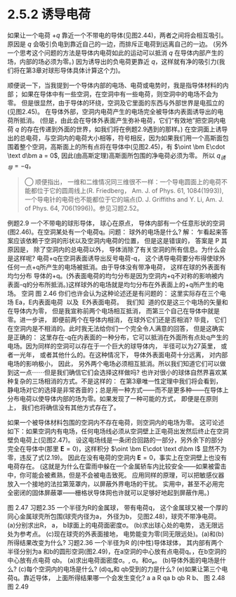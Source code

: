 # 2.5.2 诱导电荷

如果让一个电荷 $+q$ 靠近一个不带电的导体(见图2.44)，两者之间将会相互吸引。
原因是 $q$ 会吸引负电到靠近自己的一边，而排斥正电荷到远离自己的一边。
(另外一个思考这个问题的方法是导体内电荷如此的运动可以抵消 $q$ 在导体内部产生的场，内部的场必须为零。)
因为诱导出的负电荷更靠近 $q$，这样就有净的吸引力(我们将在第3章对球形导体具体计算这个力)。

顺便说一下，当我提到一个导体内部的电场、电荷或电势时，我是指导体材料的内部；
如果在导体中有一些空洞，在空洞中有一些电荷，则空洞中的电场不会为零。
但是很显然，由于导体的环绕，空洞及它里面的东西与外部世界是电孤立的(见图2.45)。
在导体外部，空洞内电荷产生的电场完全被导体内表面诱导出的电荷所抵消。
(但是，由此会在导体外表面产生弥补电荷，它们“有效地”把空洞内电荷 $q$ 的存在传递到外面的世界，如我们将在例题2.9遇到的那样。)
在空洞面上诱导出的总电荷，与空洞内的电荷大小相等，符号相反，因为如果我们用一个高斯面包围着整个空洞，高斯面上的所有点将在导体中(见图2.45)，有 $\oint \bm E\cdot \text d\bm a = 0$, 因此(由高斯定理)高斯面所包围的净电荷必须为零。
所以 $q_{诱导} = -q$。

> ◯ 顺便指出， 一维和二维情况同三维很不一样：一个导电圆面上的电荷不能都位于它的圆周线上(R. Friedberg， Am. J. of Phys. 61, 1084(1993)),一个导电针的电荷也不能都位于它的端点(D. J. Griffiths and Y. Li, Am. J. of Phys. 64, 706(1996))。参见习题2.52。


例题2.9
一个不带电的球形导体， 球心在原点， 导体内部有一个任意形状的空洞(图2.46)。在空洞某处有一个电荷q。问题： 球外的电场是什么?
解： 乍看起来答案应该依赖于空洞的形状以及空洞内电荷的位置， 但是这是错误的， 答案是
P
其原因是， 除了空洞内的总电荷以外， 导体消除了有关空洞的所有信息。为什么会是这样呢? 电荷+q在空洞表面诱导出反号电荷-q， 这个诱导电荷要分布得使球外任何一点+q所产生的电场被抵消。由于导体没有带净电荷， 这样在球的外表面有均匀分布 导体的+q。(外表面电荷的均匀分布是因为空洞内+q不对称的影响被内表面-q的分布所抵消。)这样球外的电场就是均匀分布在外表面上的+q所产生的电场。
空洞
图
2.46
你们也许会认为这种论述还是有问题的： 这里实际存在三个电场 Ea，E内表面电荷  以及  E外表面电荷。  我们知  道的仅是这三个电场的矢量和在导体内为零， 但是我宣称前两个电场相互抵消， 而第三个自己在导体中就是零。进一步讲， 即便前两个在导体内相消， 在球外它们还是否相消? 毕竟， 它们在空洞内是不相消的。此时我无法给你们一个完全令人满意的回答， 但是这确实是正确的： 这里存在-q在内表面的一种分布，它可以抵消在外面所有点处q产生的电场。因为同样的空洞可以存在于一个巨大的球导体内， 半径可以为27英里， 或者一光年， 或者其他什么的。在这种情况下， 导体外表面电荷十分远离， 对内部电场的影响极小， 因此， 另外两个电场必须相互抵消。所以我们知道它们可以做到这一点⋯⋯但是我们确信它们会选择这样做吗? 也许对很小的球体自然界喜欢某种复杂的三场相消的方式。不是这样的： 在第3章唯一性定理中我们将会看到， 静电场对它的选择是非常吝啬的；总是用一种方式——而不是更多种——在导体上分布电荷以使导体内部的场为零。如果发现了一种可能的方式， 即便是在原则上， 我们也将确信没有其他方式存在了。

如果一个被导体材料包围的空洞内不存在电荷，则空洞内的电场为零。
这可论述如下：如果空洞内有电场，任何电场线必须从空洞壁上正电荷出发然后终止在空洞壁负电荷上(见图2.47)。
设这电场线是一条闭合回路的一部分，另外余下的部分完全在导体中(那里 $\bm E =0$)，这样积分 $\oint \bm E\cdot \text d\bm l$ 显然不为零，违反了式(2.19)。
因此在没有电荷的空洞内 $\bm E=0$，事实上在空洞壁上也没有电荷存在。
(这就是为什么在雷雨中躲在一个金属轿车内比较安全——如果被雷击中，你可能会被煮熟，但是不会被电击致死。
应用同样的原理，可以把敏感仪器放入一个接地的法拉第笼罩内，以屏蔽外界电场的干扰。
实用中，甚至不必用完全密闭的固体屏蔽罩——栅格状导体网也许就可以足够好地起到屏蔽作用。)

图 2.47
习题2.35 一个半径为R的金属球， 带有电荷q， 这个金属球又被一个厚的同心金属球壳所包围(球壳内径为a， 外径为b， 见图2.48)，球壳不带净电荷。
(a)分别求出R， a， b球面上的电荷面密度σ。
(b)求出球心处的电势， 选无限远处为参考点。
(c)现在球壳的外表面接地， 电势能变为零(同无限远处)。(a)和(b)所得结果改变为什么?
习题2.36 一个半径为R 的(中性)导体球体， 其内部有两个半径分别为a 和b的圆形空洞(图2.49)，在a空洞的中心放有点电荷q。，在b空洞的中心放有点电荷 qb。
(a)求出电荷面密度σ。, σ。和σₚ。
(b)导体外面的电场是什么?
(c)每个空洞内的电场是什么?
(d)qₐ和 qb受到的力是什么?
(e)如果让第三个电荷q。靠近导体， 上面所得结果哪一个会发生变化?
a
a
R
 qa
b
 qb
R
b、
图 2.48
图 2.49
